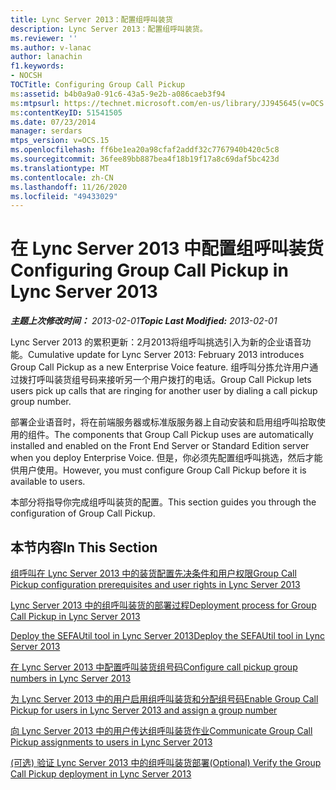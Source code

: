 ```yaml
---
title: Lync Server 2013：配置组呼叫装货
description: Lync Server 2013：配置组呼叫装货。
ms.reviewer: ''
ms.author: v-lanac
author: lanachin
f1.keywords:
- NOCSH
TOCTitle: Configuring Group Call Pickup
ms:assetid: b4b0a9a0-91c6-43a5-9e2b-a086caeb3f94
ms:mtpsurl: https://technet.microsoft.com/en-us/library/JJ945645(v=OCS.15)
ms:contentKeyID: 51541505
ms.date: 07/23/2014
manager: serdars
mtps_version: v=OCS.15
ms.openlocfilehash: ff6be1ea20a98cfaf2addf32c7767940b420c5c8
ms.sourcegitcommit: 36fee89bb887bea4f18b19f17a8c69daf5bc423d
ms.translationtype: MT
ms.contentlocale: zh-CN
ms.lasthandoff: 11/26/2020
ms.locfileid: "49433029"
---
```

# <a name="configuring-group-call-pickup-in-lync-server-2013"></a><span data-ttu-id="70921-103">在 Lync Server 2013 中配置组呼叫装货</span><span class="sxs-lookup"><span data-stu-id="70921-103">Configuring Group Call Pickup in Lync Server 2013</span></span>

<div data-xmlns="http://www.w3.org/1999/xhtml">

<div class="topic" data-xmlns="http://www.w3.org/1999/xhtml" data-msxsl="urn:schemas-microsoft-com:xslt" data-cs="https://msdn.microsoft.com/">

<div data-asp="https://msdn2.microsoft.com/asp">



</div>

<div id="mainSection">

<div id="mainBody"><span data-ttu-id="70921-104">

<span> </span></span><span class="sxs-lookup"><span data-stu-id="70921-104">

<span> </span></span></span>

<span data-ttu-id="70921-105">_**主题上次修改时间：** 2013-02-01_</span><span class="sxs-lookup"><span data-stu-id="70921-105">_**Topic Last Modified:** 2013-02-01_</span></span>

<span data-ttu-id="70921-106">Lync Server 2013 的累积更新：2月2013将组呼叫挑选引入为新的企业语音功能。</span><span class="sxs-lookup"><span data-stu-id="70921-106">Cumulative update for Lync Server 2013: February 2013 introduces Group Call Pickup as a new Enterprise Voice feature.</span></span> <span data-ttu-id="70921-107">组呼叫分拣允许用户通过拨打呼叫装货组号码来接听另一个用户拨打的电话。</span><span class="sxs-lookup"><span data-stu-id="70921-107">Group Call Pickup lets users pick up calls that are ringing for another user by dialing a call pickup group number.</span></span>

<span data-ttu-id="70921-108">部署企业语音时，将在前端服务器或标准版服务器上自动安装和启用组呼叫拾取使用的组件。</span><span class="sxs-lookup"><span data-stu-id="70921-108">The components that Group Call Pickup uses are automatically installed and enabled on the Front End Server or Standard Edition server when you deploy Enterprise Voice.</span></span> <span data-ttu-id="70921-109">但是，你必须先配置组呼叫挑选，然后才能供用户使用。</span><span class="sxs-lookup"><span data-stu-id="70921-109">However, you must configure Group Call Pickup before it is available to users.</span></span>

<span data-ttu-id="70921-110">本部分将指导你完成组呼叫装货的配置。</span><span class="sxs-lookup"><span data-stu-id="70921-110">This section guides you through the configuration of Group Call Pickup.</span></span>

<div>

## <a name="in-this-section"></a><span data-ttu-id="70921-111">本节内容</span><span class="sxs-lookup"><span data-stu-id="70921-111">In This Section</span></span>

[<span data-ttu-id="70921-112">组呼叫在 Lync Server 2013 中的装货配置先决条件和用户权限</span><span class="sxs-lookup"><span data-stu-id="70921-112">Group Call Pickup configuration prerequisites and user rights in Lync Server 2013</span></span>](lync-server-2013-group-call-pickup-configuration-prerequisites-and-user-rights.md)

[<span data-ttu-id="70921-113">Lync Server 2013 中的组呼叫装货的部署过程</span><span class="sxs-lookup"><span data-stu-id="70921-113">Deployment process for Group Call Pickup in Lync Server 2013</span></span>](lync-server-2013-deployment-process-for-group-call-pickup.md)

[<span data-ttu-id="70921-114">Deploy the SEFAUtil tool in Lync Server 2013</span><span class="sxs-lookup"><span data-stu-id="70921-114">Deploy the SEFAUtil tool in Lync Server 2013</span></span>](lync-server-2013-deploy-the-sefautil-tool.md)

[<span data-ttu-id="70921-115">在 Lync Server 2013 中配置呼叫装货组号码</span><span class="sxs-lookup"><span data-stu-id="70921-115">Configure call pickup group numbers in Lync Server 2013</span></span>](lync-server-2013-configure-call-pickup-group-numbers.md)

[<span data-ttu-id="70921-116">为 Lync Server 2013 中的用户启用组呼叫装货和分配组号码</span><span class="sxs-lookup"><span data-stu-id="70921-116">Enable Group Call Pickup for users in Lync Server 2013 and assign a group number</span></span>](lync-server-2013-enable-group-call-pickup-for-users-and-assign-a-group-number.md)

[<span data-ttu-id="70921-117">向 Lync Server 2013 中的用户传达组呼叫装货作业</span><span class="sxs-lookup"><span data-stu-id="70921-117">Communicate Group Call Pickup assignments to users in Lync Server 2013</span></span>](lync-server-2013-communicate-group-call-pickup-assignment-to-users.md)

[<span data-ttu-id="70921-118"> (可选) 验证 Lync Server 2013 中的组呼叫装货部署</span><span class="sxs-lookup"><span data-stu-id="70921-118">(Optional) Verify the Group Call Pickup deployment in Lync Server 2013</span></span>](lync-server-2013-optional-verify-the-group-call-pickup-deployment.md)

<span data-ttu-id="70921-119"></div>

</div>

<span> </span>

</div>

</div>

</span><span class="sxs-lookup"><span data-stu-id="70921-119"></div>

</div>

<span> </span>

</div>

</div>

</span></span></div>

